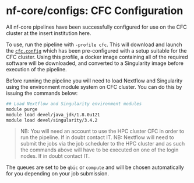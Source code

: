 # nf-core/configs: CFC Configuration

All nf-core pipelines have been successfully configured for use on the CFC cluster at the insert institution here.

To use, run the pipeline with `-profile cfc`. This will download and launch the [`cfc.config`](../conf/cfc.config) which has been pre-configured with a setup suitable for the CFC cluster. Using this profile, a docker image containing all of the required software will be downloaded, and converted to a Singularity image before execution of the pipeline.

Before running the pipeline you will need to load Nextflow and Singularity using the environment module system on CFC cluster. You can do this by issuing the commands below:

```bash
## Load Nextflow and Singularity environment modules
module purge
module load devel/java_jdk/1.8.0u121
module load devel/singularity/3.4.2
```

>NB: You will need an account to use the HPC cluster CFC in order to run the pipeline. If in doubt contact IT.
>NB: Nextflow will need to submit the jobs via the job scheduler to the HPC cluster and as such the commands above will have to be executed on one of the login nodes. If in doubt contact IT.

The queues are set to be `qbic` or `compute` and will be chosen automatically for you depending on your job submission.
